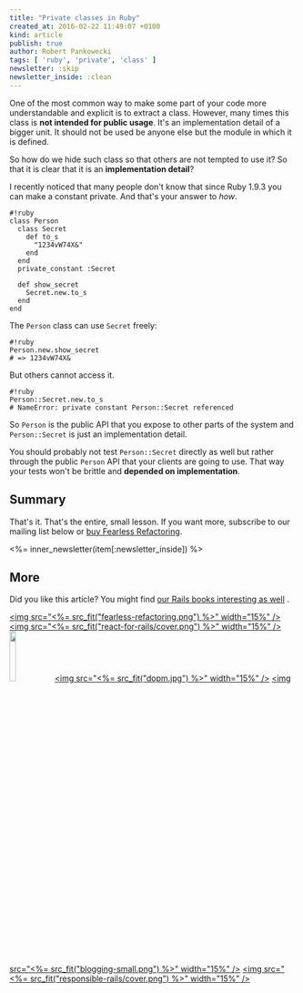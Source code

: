 ```yaml
---
title: "Private classes in Ruby"
created_at: 2016-02-22 11:49:07 +0100
kind: article
publish: true
author: Robert Pankowecki
tags: [ 'ruby', 'private', 'class' ]
newsletter: :skip
newsletter_inside: :clean
---
```


One of the most common way to make some part of your code more understandable and explicit is to extract a class.
However, many times this class is **not intended for public usage**. It's an implementation detail of a bigger
unit. It should not be used be anyone else but the module in which it is defined.

So how do we hide such class
so that others are not tempted to use it? So that it is clear that it is an **implementation detail**?

<!-- more -->

I recently noticed that many people don't know that since Ruby 1.9.3 you can make a constant private. And that's
your answer to _how_.

```
#!ruby
class Person
  class Secret
    def to_s
      "1234vW74X&"
    end
  end
  private_constant :Secret

  def show_secret
    Secret.new.to_s
  end
end
```

The `Person` class can use `Secret` freely:


```
#!ruby
Person.new.show_secret
# => 1234vW74X&
```

But others cannot access it.

```
#!ruby
Person::Secret.new.to_s
# NameError: private constant Person::Secret referenced
```

So `Person` is the public API that you expose to other parts of the system and `Person::Secret` is just an
implementation detail.

You should probably not test `Person::Secret` directly as well but rather through the public `Person` API
that your clients are going to use. That way your tests won't be brittle and **depended on implementation**.

## Summary

That's it. That's the entire, small lesson. If you want more, subscribe to our mailing list below or [buy Fearless Refactoring](http://rails-refactoring.com).

<%= inner_newsletter(item[:newsletter_inside]) %>

## More

Did you like this article? You might find [our Rails books interesting as well](/products) .

<a href="http://rails-refactoring.com"><img src="<%= src_fit("fearless-refactoring.png") %>" width="15%" /></a>
<a href="/rails-react"><img src="<%= src_fit("react-for-rails/cover.png") %>" width="15%" /></a>
<a href="http://reactkungfu.com/react-by-example/"><img src="http://reactkungfu.com/assets/images/rbe-cover.png" width="15%" /></a>
<a href="/async-remote/"><img src="<%= src_fit("dopm.jpg") %>" width="15%" /></a>
<a href="https://arkency.dpdcart.com"><img src="<%= src_fit("blogging-small.png") %>" width="15%" /></a>
<a href="/responsible-rails"><img src="<%= src_fit("responsible-rails/cover.png") %>" width="15%" /></a>

